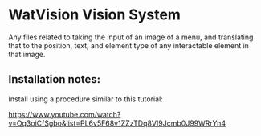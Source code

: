 # WatVision Vision System

Any files related to taking the input of an image of a menu, and translating that to the position, text, and element type of any interactable element in that image.

## Installation notes:

Install using a procedure similar to this tutorial:

https://www.youtube.com/watch?v=Oq3oiCfSgbo&list=PL6v5F68v1ZZzTDq8VI9Jcmb0J99WRrYn4